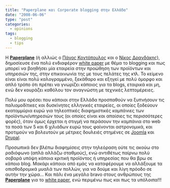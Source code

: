 ```yaml
---
title: "Paperplane και Corporate blogging στην Ελλάδα"
date: "2008-06-06"
type: "post"
categories:
  - opinions
tags:
  - blogging
  - tips
---
```


Η [**Paperplane**](http://www.paperplane.gr/ "Paperplane company") (ή αλλιώς ο [Πάνος Κοντόπουλος](http://www.mentalblock.gr/ "mentalblock blog") και ο [Νίκος Δρανδάκης](http://www.nylon.gr/ "nylon blog")), δημοσίευσε ένα πολύ ενδιαφέρον [white paper](http://www.paperplane.gr/wp-content/plugins/download-monitor/download.php?id=1 "White paper on corporate blogging") με θέμα το blogging και πως μπορεί να βοηθήσει μία εταιρεία στην προώθηση των προϊόντων και υπηρεσιών της, στην επικοινωνία της με τους πελάτες της κτλ. Το κείμενο είναι είναι πολύ καλογραμμένο, ξεκάθαρο και εξηγεί με πολύ όμορφο και απλό τρόπο ότι πρέπει να γνωρίζει κάποιος για τα blogs, εταιρικά και μη, ενώ δεν κουράζει καθόλου τον αναγνώστη με τεχνικές λεπτομέρειες.

Πολύ μου αρέσει που κάποιοι στην Ελλάδα προσπαθούν να ξυπνήσουν τις παλιομοδίτικες και δυσκίνητες ελληνικές εταιρείες, οι οποίες ξοδεύουν εκατομμύρια ευρώ για τηλεοπτικές διαφημιστικές καμπάνιες των προϊόντων/υπηρεσιών τους (οι οποίες είναι και απαίσιες τις περισσότερες φορές), όταν όμως έρχεται η στιγμή να περάσουν την καμπάνια στο web τα ποσά των 5 και 6 χιλιάδων ευρώ τους φαίνονται αστρονομικά, και προτιμούν να βολευτούν με μέτριες δουλειές στημένες σε [Joomla](http://www.joomla.org/ "Joomla") και [Drupal](http://drupal.org/ "Drupal").

Προσωπικά δεν βλέπω διαφημίσεις στην τηλεόραση ούτε τις ακούω στο ραδιόφωνο (απλά αλλάζω σταθμούς), ενώ αντιθέτως παίρνω πολύ σοβαρά υπόψη κάποια κριτική προϊόντος ή υπηρεσίας που θα βρω σε κάποιο blog. Μακάρι κάποιοι από εμάς να καταφέρουμε να αλλάξουμε τα οπισθοδρομικά μυαλά των πολλών, για να δούμε και λίγη πρόοδο σε αυτήν την χώρα... Και πάλι ένα μεγάλο bravo στους ανθρώπους της [**Paperplane**](http://www.paperplane.gr/ "Paperplane company") για το [white paper](http://www.paperplane.gr/wp-content/plugins/download-monitor/download.php?id=1 "White paper on corporate blogging"), ενώ περιμένω πως και πως τα υπόλοιπα!!!
